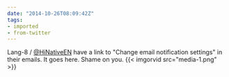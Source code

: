 ```yaml
---
date: "2014-10-26T08:09:42Z"
tags:
- imported
- from-twitter
---
```

Lang-8 / [@HiNativeEN](/twitter/#/HiNativeEN) have a link to "Change email notification settings" in their emails. It goes here. Shame on you. {{< imgorvid src="media-1.png" >}}
